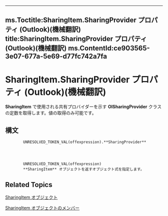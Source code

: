 

---
ms.Toctitle:SharingItem.SharingProvider プロパティ (Outlook)(機械翻訳)
title:SharingItem.SharingProvider プロパティ (Outlook)(機械翻訳)
ms.ContentId:ce903565-3e07-677a-5e69-d77fc742a7fa
---
# SharingItem.SharingProvider プロパティ (Outlook)(機械翻訳)




**SharingItem** で使用される共有プロバイダーを示す **OlSharingProvider** クラスの定数を取得します。値の取得のみ可能です。

## 構文

            UNRESOLVED_TOKEN_VAL(offexpression).**SharingProvider**




            UNRESOLVED_TOKEN_VAL(offexpression)
            **SharingItem** オブジェクトを返すオブジェクト式を指定します。



## Related Topics

[SharingItem オブジェクト](63dd3451-44f3-7cc4-c6e2-7dad5835a7d2.md)

[SharingItem オブジェクトのメンバー](719ad60e-2242-2c54-778f-006b61690389.md)




